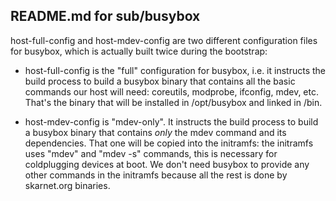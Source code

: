 README.md for sub/busybox
-------------------------

host-full-config and host-mdev-config are two different
configuration files for busybox, which is actually built
twice during the bootstrap:

- host-full-config is the "full" configuration for busybox, i.e.
it instructs the build process to build a busybox binary that
contains all the basic commands our host will need: coreutils,
modprobe, ifconfig, mdev, etc. That's the binary that will be
installed in /opt/busybox and linked in /bin.

- host-mdev-config is "mdev-only". It instructs the build process
to build a busybox binary that contains *only* the mdev command
and its dependencies. That one will be copied into the initramfs:
the initramfs uses "mdev" and "mdev -s" commands, this is necessary
for coldplugging devices at boot. We don't need busybox to provide
any other commands in the initramfs because all the rest is done by
skarnet.org binaries.
